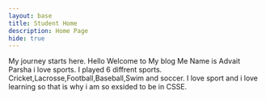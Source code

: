 ```yaml
---
layout: base
title: Student Home 
description: Home Page
hide: true
---
```


My journey starts here.
Hello Welcome to My blog 
Me Name is Advait Parsha i love sports. I played 6 diffrent sports. Cricket,Lacrosse,Football,Baseball,Swim and soccer. I  love sport and i love learning so that is why i am so exsided to be in CSSE.
